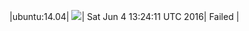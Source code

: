 |ubuntu:14.04| ![](https://cdn.rawgit.com/Neilpang/letest/master/status/ubuntu-14.04.svg?1465046651)| Sat Jun  4 13:24:11 UTC 2016| Failed |
